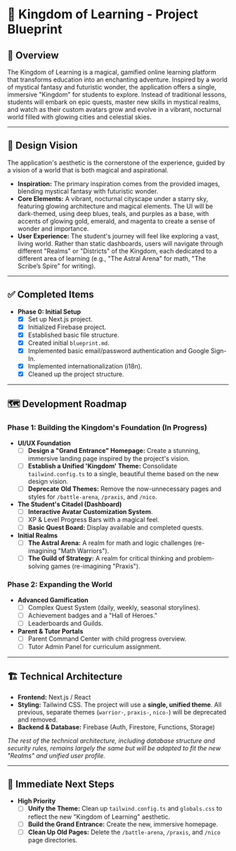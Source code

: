 
# 🏰 Kingdom of Learning - Project Blueprint

## **🌟 Overview**

The Kingdom of Learning is a magical, gamified online learning platform that transforms education into an enchanting adventure. Inspired by a world of mystical fantasy and futuristic wonder, the application offers a single, immersive "Kingdom" for students to explore. Instead of traditional lessons, students will embark on epic quests, master new skills in mystical realms, and watch as their custom avatars grow and evolve in a vibrant, nocturnal world filled with glowing cities and celestial skies.

---

## 🎨 **Design Vision**

The application's aesthetic is the cornerstone of the experience, guided by a vision of a world that is both magical and aspirational.

*   **Inspiration:** The primary inspiration comes from the provided images, blending mystical fantasy with futuristic wonder.
*   **Core Elements:** A vibrant, nocturnal cityscape under a starry sky, featuring glowing architecture and magical elements. The UI will be dark-themed, using deep blues, teals, and purples as a base, with accents of glowing gold, emerald, and magenta to create a sense of wonder and importance.
*   **User Experience:** The student's journey will feel like exploring a vast, living world. Rather than static dashboards, users will navigate through different "Realms" or "Districts" of the Kingdom, each dedicated to a different area of learning (e.g., "The Astral Arena" for math, "The Scribe’s Spire" for writing).

---

## ✅ **Completed Items**

- **Phase 0: Initial Setup**
    - [x] Set up Next.js project.
    - [x] Initialized Firebase project.
    - [x] Established basic file structure.
    - [x] Created initial `blueprint.md`.
    - [x] Implemented basic email/password authentication and Google Sign-In.
    - [x] Implemented internationalization (i18n).
    - [x] Cleaned up the project structure.

---

## 🗺️ **Development Roadmap**

### **Phase 1: Building the Kingdom's Foundation (In Progress)**

- **UI/UX Foundation**
    - [ ] **Design a "Grand Entrance" Homepage:** Create a stunning, immersive landing page inspired by the project's vision.
    - [ ] **Establish a Unified 'Kingdom' Theme:** Consolidate `tailwind.config.ts` to a single, beautiful theme based on the new design vision.
    - [ ] **Deprecate Old Themes:** Remove the now-unnecessary pages and styles for `/battle-arena`, `/praxis`, and `/nico`.
- **The Student's Citadel (Dashboard)**
    - [ ] **Interactive Avatar Customization System**.
    - [ ] XP & Level Progress Bars with a magical feel.
    - [ ] **Basic Quest Board:** Display available and completed quests.
- **Initial Realms**
    - [ ] **The Astral Arena:** A realm for math and logic challenges (re-imagining "Math Warriors").
    - [ ] **The Guild of Strategy:** A realm for critical thinking and problem-solving games (re-imagining "Praxis").

### **Phase 2: Expanding the World**

- **Advanced Gamification**
    - [ ] Complex Quest System (daily, weekly, seasonal storylines).
    - [ ] Achievement badges and a "Hall of Heroes."
    - [ ] Leaderboards and Guilds.
- **Parent & Tutor Portals**
    - [ ] Parent Command Center with child progress overview.
    - [ ] Tutor Admin Panel for curriculum assignment.

---

## 🏗️ **Technical Architecture**

- **Frontend:** Next.js / React
- **Styling:** Tailwind CSS. The project will use a **single, unified theme**. All previous, separate themes (`warrior-`, `praxis-`, `nico-`) will be deprecated and removed.
- **Backend & Database:** Firebase (Auth, Firestore, Functions, Storage)

*The rest of the technical architecture, including database structure and security rules, remains largely the same but will be adapted to fit the new "Realms" and unified user profile.*

---

## 🎯 **Immediate Next Steps**

- **High Priority**
    - [ ] **Unify the Theme:** Clean up `tailwind.config.ts` and `globals.css` to reflect the new "Kingdom of Learning" aesthetic.
    - [ ] **Build the Grand Entrance:** Create the new, immersive homepage.
    - [ ] **Clean Up Old Pages:** Delete the `/battle-arena`, `/praxis`, and `/nico` page directories.
